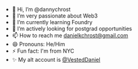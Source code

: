 - 👋 Hi, I’m @dannychrost
- 👀 I’m very passionate about Web3
- 🌱 I’m currently learning Foundry
- 💞️ I’m actively looking for postgrad opportunities
- 📫 How to reach me danielkchrost@gmail.com
- 😄 Pronouns: He/Him
- ⚡ Fun fact: I'm from NYC
- ✨ My alt account is [@VestedDaniel](https://github.com/VestedDaniel)

<!---
dannychrost/dannychrost is a ✨ special ✨ repository because its `README.md` (this file) appears on your GitHub profile.
You can click the Preview link to take a look at your changes.
--->
